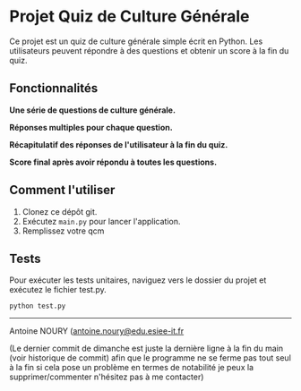 # Projet Quiz de Culture Générale

Ce projet est un quiz de culture générale simple écrit en Python. Les utilisateurs peuvent répondre à des questions et obtenir un score à la fin du quiz.

## Fonctionnalités

**Une série de questions de culture générale.**
    
**Réponses multiples pour chaque question.**
    
**Récapitulatif des réponses de l'utilisateur à la fin du quiz.**

**Score final après avoir répondu à toutes les questions.**

## Comment l'utiliser

1. Clonez ce dépôt git.
2. Exécutez `main.py` pour lancer l'application.
3. Remplissez votre qcm

## Tests

Pour exécuter les tests unitaires, naviguez vers le dossier du projet et exécutez le fichier test.py.

    python test.py

---

Antoine NOURY (antoine.noury@edu.esiee-it.fr

(Le dernier commit de dimanche est juste la dernière ligne à la fin du main (voir historique de commit) afin que le programme ne se ferme pas tout seul à la fin si cela pose un problème en termes de notabilité je peux la supprimer/commenter n'hésitez pas à me contacter)
